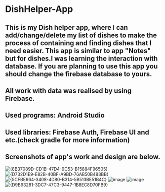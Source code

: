 # DishHelper-App
This is my Dish helper app, where I can add/change/delete my list of dishes to make the process of containing and finding dishes that I need easier. This app is similar to app "Notes" but for dishes.I was learning the interaction with database. If you are planning to use this app you should change the firebase database to yours.
--------------------------------------------------------------------------------------
All work with data was realised by using Firebase.
--------------------------------------------------------------------------------------
Used programs: Android Studio
--------------------------------------------------------------------------------------
Used libraries: Firebase Auth, Firebase UI and etc.(check gradle for more information)
--------------------------------------------------------------------------------------
Screenshots of app's work and design are below.  
--------------------------------------------------------------------------------------
![{8B37089D-CD1B-47D4-9C53-B15884F96505}](https://github.com/user-attachments/assets/4ff8cede-1371-4a04-9f90-b47e7a8536ae)
![{D732D1E9-E82B-40BF-A9BD-76AB50B483BB}](https://github.com/user-attachments/assets/bb4458c0-0cfe-463d-b9c2-d1a7cd583c40)
![{5CFBE664-3408-4D80-B314-5B513BE51B4C}](https://github.com/user-attachments/assets/73d8bb44-6df5-4a84-acc5-ccf854d6e075)
![image](https://github.com/user-attachments/assets/d58e1bef-d810-469d-b4ac-589231338784)
![image](https://github.com/user-attachments/assets/f44dfb65-4e15-40a3-833f-e001b660c85e)
![{D9B93281-3DC7-47C3-9447-1B8EC8D70FB9}](https://github.com/user-attachments/assets/171eadb9-c1a4-4d25-bca4-76c5db7fe6bd)
